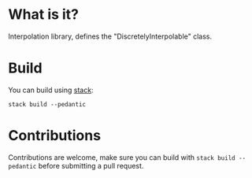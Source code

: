 # What is it?

Interpolation library, defines the "DiscretelyInterpolable" class.

# Build

You can build using [stack](https://docs.haskellstack.org):

`stack build --pedantic`

# Contributions

Contributions are welcome, make sure you can build with `stack build --pedantic`
before submitting a pull request.
